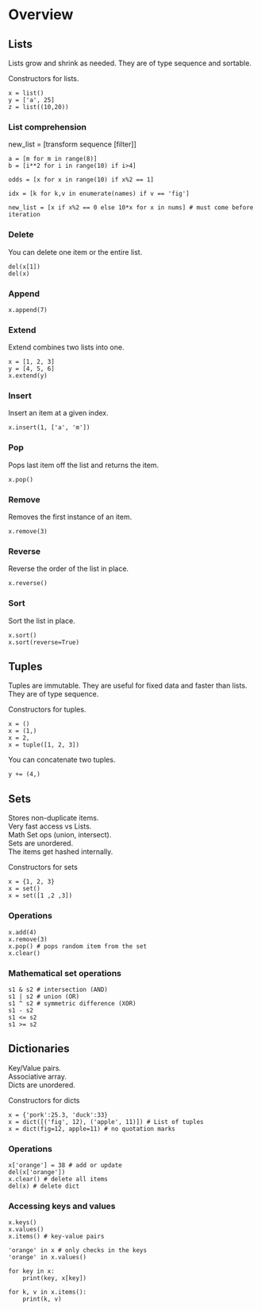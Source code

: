 # Overview

## Lists
Lists grow and shrink as needed. They are of type sequence and sortable.  

Constructors for lists.  
```
x = list()
y = ['a', 25]
z = list((10,20))
```

### List comprehension
new_list = [transform sequence [filter]]
```
a = [m for m in range(8)]
b = [i**2 for i in range(10) if i>4]

odds = [x for x in range(10) if x%2 == 1]

idx = [k for k,v in enumerate(names) if v == 'fig']

new_list = [x if x%2 == 0 else 10*x for x in nums] # must come before iteration
```

### Delete
You can delete one item or the entire list.
```
del(x[1])
del(x)
```

### Append
```
x.append(7)
```

### Extend
Extend combines two lists into one.
```
x = [1, 2, 3]
y = [4, 5, 6]
x.extend(y)
```

### Insert
Insert an item at a given index.
```
x.insert(1, ['a', 'm'])
```

### Pop
Pops last item off the list and returns the item.
```
x.pop()
```

### Remove
Removes the first instance of an item.
```
x.remove(3)
```

### Reverse
Reverse the order of the list in place.
```
x.reverse()
```

### Sort
Sort the list in place.
```
x.sort()
x.sort(reverse=True)
```

## Tuples
Tuples are immutable. They are useful for fixed data and faster than lists. They are of type sequence.  

Constructors for tuples.
```
x = ()
x = (1,)
x = 2,
x = tuple([1, 2, 3])
```

You can concatenate two tuples.
```
y += (4,)
```

## Sets
Stores non-duplicate items.  
Very fast access vs Lists.  
Math Set ops (union, intersect).  
Sets are unordered.  
The items get hashed internally.  

Constructors for sets
```
x = {1, 2, 3}
x = set()
x = set([1 ,2 ,3])
```
### Operations
```
x.add(4)
x.remove(3)
x.pop() # pops random item from the set
x.clear()
```

### Mathematical set operations
```
s1 & s2 # intersection (AND)
s1 | s2 # union (OR)
s1 ^ s2 # symmetric difference (XOR)
s1 - s2
s1 <= s2
s1 >= s2
```

## Dictionaries
Key/Value pairs.  
Associative array.  
Dicts are unordered.  

Constructors for dicts
```
x = {'pork':25.3, 'duck':33}
x = dict([('fig', 12), ('apple', 11)]) # List of tuples
x = dict(fig=12, apple=11) # no quotation marks
```

### Operations
```
x['orange'] = 38 # add or update
del(x['orange'])
x.clear() # delete all items
del(x) # delete dict
```

### Accessing keys and values
```
x.keys()
x.values()
x.items() # key-value pairs

'orange' in x # only checks in the keys
'orange' in x.values()

for key in x:
	print(key, x[key])

for k, v in x.items():
	print(k, v)
```

